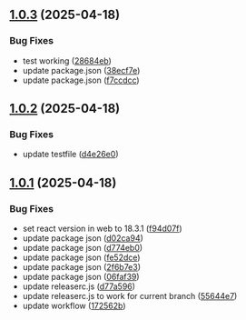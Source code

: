 ## [1.0.3](https://github.com/AmithPremGit/treetracker-wallet-app/compare/user-v1.0.2...user-v1.0.3) (2025-04-18)


### Bug Fixes

* test working ([28684eb](https://github.com/AmithPremGit/treetracker-wallet-app/commit/28684eb0fdf708bee2afb8294ff43a86865fb30a))
* update package.json ([38ecf7e](https://github.com/AmithPremGit/treetracker-wallet-app/commit/38ecf7e398bbfd473611dc341bd0b653330bca2e))
* update package.json ([f7ccdcc](https://github.com/AmithPremGit/treetracker-wallet-app/commit/f7ccdcc782687ee902c7425e9350acabe8f749d5))

## [1.0.2](https://github.com/AmithPremGit/treetracker-wallet-app/compare/user-v1.0.1...user-v1.0.2) (2025-04-18)

### Bug Fixes

- update testfile
  ([d4e26e0](https://github.com/AmithPremGit/treetracker-wallet-app/commit/d4e26e07e06cd9110a5ce8a06d2ba81cc6dd5b03))

## [1.0.1](https://github.com/AmithPremGit/treetracker-wallet-app/compare/user-v1.0.0...user-v1.0.1) (2025-04-18)

### Bug Fixes

- set react version in web to 18.3.1
  ([f94d07f](https://github.com/AmithPremGit/treetracker-wallet-app/commit/f94d07f20a61e9a46e8d2028f4605ef2f7c8dd85))
- update package json
  ([d02ca94](https://github.com/AmithPremGit/treetracker-wallet-app/commit/d02ca9472da4d8d532d48cb242128fc5df33168e))
- update package json
  ([d774eb0](https://github.com/AmithPremGit/treetracker-wallet-app/commit/d774eb00b2ab22e168e07b04b9952d2872347589))
- update package json
  ([fe52dce](https://github.com/AmithPremGit/treetracker-wallet-app/commit/fe52dce55335f81bf48ac141ef89edb69316818f))
- update package json
  ([2f6b7e3](https://github.com/AmithPremGit/treetracker-wallet-app/commit/2f6b7e3dc27b260adc914734a633c03bc1f1cf11))
- update package json
  ([06faf39](https://github.com/AmithPremGit/treetracker-wallet-app/commit/06faf39c8314676c55a91077566ed91acd199cbb))
- update releaserc.js
  ([d77a596](https://github.com/AmithPremGit/treetracker-wallet-app/commit/d77a596311a4f9dfbaedb38ab10749b8a772dbbc))
- update releaserc.js to work for current branch
  ([55644e7](https://github.com/AmithPremGit/treetracker-wallet-app/commit/55644e71aa62c331ffb33d2cd75713ac02bfae2c))
- update workflow
  ([172562b](https://github.com/AmithPremGit/treetracker-wallet-app/commit/172562b09a6c8353b43bfe1bea7963cf2a49ebe9))

